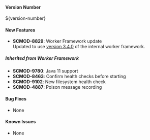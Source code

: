 #### Version Number
${version-number}

#### New Features
 - **SCMOD-8829**: Worker Framework update  
    Updated to use [version 3.4.0](https://github.com/WorkerFramework/worker-framework/releases/tag/v3.4.0) of the internal worker framework.

##### Inherited from Worker Framework
 - **SCMOD-9780**: Java 11 support
 - **SCMOD-8463**: Confirm health checks before starting
 - **SCMOD-9102**: New filesystem health check
 - **SCMOD-4887**: Poison message recording

#### Bug Fixes
 - None

#### Known Issues
 - None
